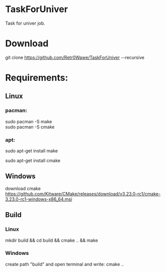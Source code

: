 # TaskForUniver
Task for univer job.

# Download 

git clone https://github.com/Retr0Wawe/TaskForUniver --recursive

# Requirements:
## Linux
### pacman: 
sudo pacman -S make  
sudo pacman -S cmake
### apt: 
sudo apt-get install make

sudo apt-get install cmake
## Windows
download cmake https://github.com/Kitware/CMake/releases/download/v3.23.0-rc1/cmake-3.23.0-rc1-windows-x86_64.msi
## Build
### Linux
mkdir build && cd build && cmake .. && make

### Windows
create path "build" and open terminal and write: 
cmake ..
